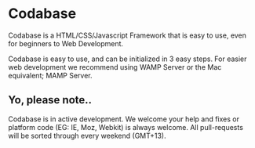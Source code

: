 Codabase
========

Codabase is a HTML/CSS/Javascript Framework that is easy to use, even for beginners to Web Development.

Codabase is easy to use, and can be initialized in 3 easy steps. For easier web development we recommend using WAMP Server or the Mac equivalent; MAMP Server.

Yo, please note..
-----------------
Codabase is in active development. We welcome your help and fixes or platform code (EG: IE, Moz, Webkit) is always welcome. All pull-requests will be sorted through every weekend (GMT+13).